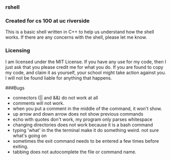 ### rshell 

### Created for cs 100 at uc riverside

This is a basic shell written in C++ to help us understand how the shell works.
If there are any concerns with the shell, please let me know.

### Licensing
I am licensed under the MIT License. If you have any use for my code, then I just ask that you please credit me for what you do. If you are found to copy my code, and claim it as yourself, your school might take action against you. I will not be found liable for anything that happens.

###Bugs

* connectors (|| and &&) do not work at all
* comments will not work.
* when you put a comment in the middle of the command, it won't show.
* up arrow and down arrow does not show previous commands
* echo with quotes don't work, my program only parses whitespace
* changing directories does not work because it is a bash command
* typing 'what' in the the terminal make it do something weird. not sure what's going on
* sometimes the exit command needs to be entered a few times before exiting.
* tabbing does not autocomplete the file or command name.